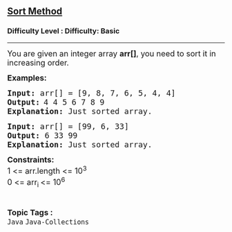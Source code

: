 <h2><a href="https://www.geeksforgeeks.org/problems/sort-method/1?page=1&category=Java-Collections&sortBy=accuracy">Sort Method</a></h2><h3>Difficulty Level : Difficulty: Basic</h3><hr><div class="problems_problem_content__Xm_eO"><p><span style="font-size: 18px;">You are given an integer array <strong>arr[]</strong>, you need to sort it in increasing order.</span></p>
<p><strong><span style="font-size: 18px;">Examples:</span></strong></p>
<pre><strong><span style="font-size: 18px;">Input: </span></strong><span style="font-size: 18px;">arr[] = [</span><span style="font-size: 18px;">9, 8, 7, 6, 5, 4, 4]</span>
<strong><span style="font-size: 18px;">Output:</span> </strong><span style="font-size: 18px;">4 4 5 6 7 8 9</span>
<span style="font-size: 18px;"><strong>Explanation: </strong>Just sorted array.</span>
</pre>
<pre><strong><span style="font-size: 18px;">Input: </span></strong><span style="font-size: 18px;">arr[] = [</span><span style="font-size: 18px;">99, 6, 33]</span>
<span style="font-size: 18px;"><strong>Output: </strong></span><span style="font-size: 18px;">6 33 99</span>
<span style="font-size: 18px;"><strong>Explanation: </strong>Just sorted array.</span></pre>
<p><strong><span style="font-size: 18px;">Constraints:</span></strong><br><span style="font-size: 18px;">1 &lt;= arr.length &lt;= 10<sup>3</sup><br>0 &lt;= arr<sub>i </sub>&lt;= 10<sup>6</sup></span></p></div><br><p><span style=font-size:18px><strong>Topic Tags : </strong><br><code>Java</code>&nbsp;<code>Java-Collections</code>&nbsp;